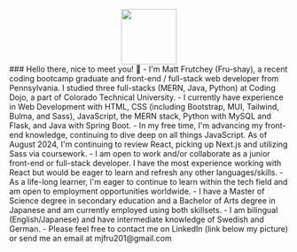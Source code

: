 <div id="header" align="center">
  <img src="https://i.giphy.com/media/v1.Y2lkPTc5MGI3NjExb2NwajZnaTRkYXFjdnFwbTBuOTRlMWQwZWZqcWxod29pbmdtYXI1eSZlcD12MV9pbnRlcm5hbF9naWZfYnlfaWQmY3Q9Zw/qgQUggAC3Pfv687qPC/giphy.gif" width="100"/>
</div>
### Hello there, nice to meet you! 👋
- I'm Matt Frutchey (Fru-shay), a recent coding bootcamp graduate and front-end / full-stack web developer from Pennsylvania. I studied three full-stacks (MERN, Java, Python) at Coding Dojo, a part of Colorado Technical University.
- I currently have experience in Web Development with HTML, CSS (including Bootstrap, MUI, Tailwind, Bulma, and Sass), JavaScript, the MERN stack, Python with MySQL and Flask, and Java with Spring Boot.
- In my free time, I'm advancing my front-end knowledge, continuing to dive deep on all things JavaScript. As of August 2024, I'm continuing to review React, picking up Next.js and utilizing Sass via coursework.
- I am open to work and/or collaborate as a junior front-end or full-stack developer. I have the most experience working with React but would be eager to learn and refresh any other languages/skills.
- As a life-long learner, I'm eager to continue to learn within the tech field and am open to employment opportunities worldwide.
- I have a Master of Science degree in secondary education and a Bachelor of Arts degree in Japanese and am currently employed using both skillsets.
- I am bilingual (English/Japanese) and have intermediate knowledge of Swedish and German.
- Please feel free to contact me on LinkedIn (link below my picture) or send me an email at mjfru201@gmail.com
<!--
**mjfru/mjfru** is a ✨ _special_ ✨ repository because its `README.md` (this file) appears on your GitHub profile.

Here are some ideas to get you started:

- 🔭 I’m currently working on ...
- 🌱 I’m currently learning ...
- 👯 I’m looking to collaborate on ...
- 🤔 I’m looking for help with ...
- 💬 Ask me about ...
- 📫 How to reach me: ...
- 😄 Pronouns: ...
- ⚡ Fun fact: ...
-->
